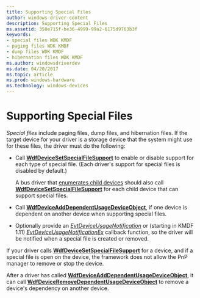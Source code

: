 ```yaml
---
title: Supporting Special Files
author: windows-driver-content
description: Supporting Special Files
ms.assetid: 350e715f-be36-4999-99a2-6175d9763b3f
keywords:
- special files WDK KMDF
- paging files WDK KMDF
- dump files WDK KMDF
- hibernation files WDK KMDF
ms.author: windowsdriverdev
ms.date: 04/20/2017
ms.topic: article
ms.prod: windows-hardware
ms.technology: windows-devices
---
```


# Supporting Special Files


*Special files* include paging files, dump files, and hibernation files. If the target device for your driver is a storage device that the system might use for these files, the driver must do the following:

-   Call [**WdfDeviceSetSpecialFileSupport**](https://msdn.microsoft.com/library/windows/hardware/ff546903) to enable or disable support for each type of special file. (Each driver's support for special files is disabled by default.)

    A bus driver that [enumerates child devices](enumerating-the-devices-on-a-bus.md) should also call [**WdfDeviceSetSpecialFileSupport**](https://msdn.microsoft.com/library/windows/hardware/ff546903) for each child device that can support special files.

-   Call [**WdfDeviceAddDependentUsageDeviceObject**](https://msdn.microsoft.com/library/windows/hardware/ff545864), if one device is dependent on another device when supporting special files.

-   Optionally provide an [*EvtDeviceUsageNotification*](https://msdn.microsoft.com/library/windows/hardware/ff540915) or (starting in KMDF 1.11) [*EvtDeviceUsageNotificationEx*](https://msdn.microsoft.com/library/windows/hardware/hh406365) callback function, so the driver will be notified when a special file is created or removed.

If your driver calls [**WdfDeviceSetSpecialFileSupport**](https://msdn.microsoft.com/library/windows/hardware/ff546903) for a device, and if a special file is open on the device, the framework does not allow the PnP manager to remove or stop the device.

After a driver has called [**WdfDeviceAddDependentUsageDeviceObject**](https://msdn.microsoft.com/library/windows/hardware/ff545864), it can call [**WdfDeviceRemoveDependentUsageDeviceObject**](https://msdn.microsoft.com/library/windows/hardware/ff546829) to remove a device's dependency on another device.

 

 





